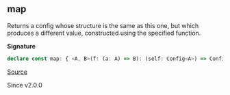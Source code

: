 ## map

Returns a  config whose structure is the same as this one, but which produces
a different value, constructed using the specified function.

**Signature**

```ts
declare const map: { <A, B>(f: (a: A) => B): (self: Config<A>) => Config<B>; <A, B>(self: Config<A>, f: (a: A) => B): Config<B>; }
```

[Source](https://github.com/Effect-TS/effect/tree/main/packages/effect/src/Config.ts#L233)

Since v2.0.0
